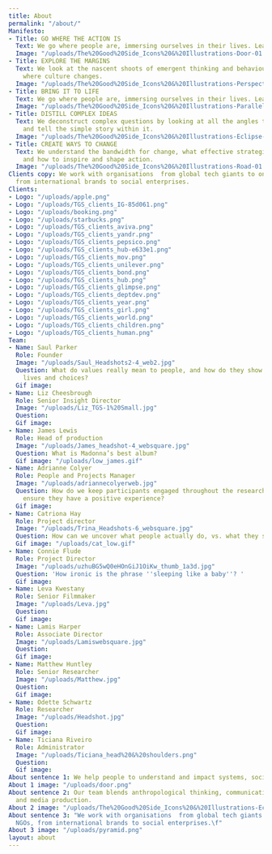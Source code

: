 ```yaml
---
title: About
permalink: "/about/"
Manifesto:
- Title: GO WHERE THE ACTION IS
  Text: We go where people are, immersing ourselves in their lives. Learning by doing.
  Image: "/uploads/The%20Good%20Side_Icons%20&%20Illustrations-Door-01.png"
- Title: EXPLORE THE MARGINS
  Text: We look at the nascent shoots of emergent thinking and behaviour. Exploring
    where culture changes.
  Image: "/uploads/The%20Good%20Side_Icons%20&%20Illustrations-Perspective-01.png"
- Title: BRING IT TO LIFE
  Text: We go where people are, immersing ourselves in their lives. Learning by doing.
  Image: "/uploads/The%20Good%20Side_Icons%20&%20Illustrations-Parallels-01.png"
- Title: DISTILL COMPLEX IDEAS
  Text: We deconstruct complex questions by looking at all the angles to discover
    and tell the simple story within it.
  Image: "/uploads/The%20Good%20Side_Icons%20&%20Illustrations-Eclipse-01-5d4516.png"
- Title: CREATE WAYS TO CHANGE
  Text: We understand the bandwidth for change, what effective strategies require
    and how to inspire and shape action.
  Image: "/uploads/The%20Good%20Side_Icons%20&%20Illustrations-Road-01.png"
Clients copy: We work with organisations  from global tech giants to one woman NGOs,
  from international brands to social enterprises.
Clients:
- Logo: "/uploads/apple.png"
- Logo: "/uploads/TGS_clients_IG-85d061.png"
- Logo: "/uploads/booking.png"
- Logo: "/uploads/starbucks.png"
- Logo: "/uploads/TGS_clients_aviva.png"
- Logo: "/uploads/TGS_clients_yandr.png"
- Logo: "/uploads/TGS_clients_pepsico.png"
- Logo: "/uploads/TGS_clients_hub-e633e1.png"
- Logo: "/uploads/TGS_clients_mov.png"
- Logo: "/uploads/TGS_clients_unilever.png"
- Logo: "/uploads/TGS_clients_bond.png"
- Logo: "/uploads/TGS_clients_hub.png"
- Logo: "/uploads/TGS_clients_glimpse.png"
- Logo: "/uploads/TGS_clients_deptdev.png"
- Logo: "/uploads/TGS_clients_year.png"
- Logo: "/uploads/TGS_clients_girl.png"
- Logo: "/uploads/TGS_clients_world.png"
- Logo: "/uploads/TGS_clients_children.png"
- Logo: "/uploads/TGS_clients_human.png"
Team:
- Name: Saul Parker
  Role: Founder
  Image: "/uploads/Saul_Headshots2-4_web2.jpg"
  Question: What do values really mean to people, and how do they show up in their
    lives and choices?
  Gif image: 
- Name: Liz Cheesbrough
  Role: Senior Insight Director
  Image: "/uploads/Liz_TGS-1%20Small.jpg"
  Question: 
  Gif image: 
- Name: James Lewis
  Role: Head of production
  Image: "/uploads/James_headshot-4_websquare.jpg"
  Question: What is Madonna’s best album?
  Gif image: "/uploads/low_james.gif"
- Name: Adrianne Colyer
  Role: People and Projects Manager
  Image: "/uploads/adriannecolyerweb.jpg"
  Question: How do we keep participants engaged throughout the research process and
    ensure they have a positive experience?
  Gif image: 
- Name: Catriona Hay
  Role: Project director
  Image: "/uploads/Trina_Headshots-6_websquare.jpg"
  Question: How can we uncover what people actually do, vs. what they say they do?
  Gif image: "/uploads/cat_low.gif"
- Name: Connie Flude
  Role: Project Director
  Image: "/uploads/uzhuBG5wQ0eHOnGiJ1OiKw_thumb_1a3d.jpg"
  Question: 'How ironic is the phrase ''sleeping like a baby''? '
  Gif image: 
- Name: Leva Kwestany
  Role: Senior Filmmaker
  Image: "/uploads/Leva.jpg"
  Question: 
  Gif image: 
- Name: Lamis Harper
  Role: Associate Director
  Image: "/uploads/Lamiswebsquare.jpg"
  Question: 
  Gif image: 
- Name: Matthew Huntley
  Role: Senior Researcher
  Image: "/uploads/Matthew.jpg"
  Question: 
  Gif image: 
- Name: Odette Schwartz
  Role: Researcher
  Image: "/uploads/Headshot.jpg"
  Question: 
  Gif image: 
- Name: Ticiana Riveiro
  Role: Administrator
  Image: "/uploads/Ticiana_head%20&%20shoulders.png"
  Question: 
  Gif image: 
About sentence 1: We help people to understand and impact systems, society and culture.
About 1 image: "/uploads/door.png"
About sentence 2: Our team blends anthropological thinking, communications expertise
  and media production.
About 2 image: "/uploads/The%20Good%20Side_Icons%20&%20Illustrations-Eclipse-01.png"
About sentence 3: "We work with organisations  from global tech giants to one woman
  NGOs, from international brands to social enterprises.\f"
About 3 image: "/uploads/pyramid.png"
layout: about
---
```


